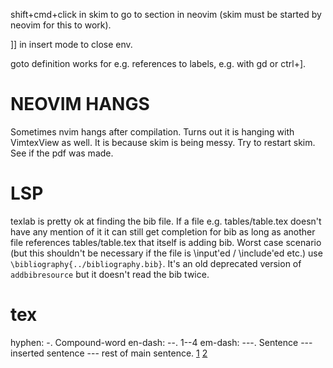 
shift+cmd+click in skim to go to section in neovim (skim must be started by neovim for this to work).

]] in insert mode to close env.

goto definition works for e.g. references to labels, e.g. with gd or ctrl+].


# NEOVIM HANGS
Sometimes nvim hangs after compilation.
Turns out it is hanging with VimtexView as well.
It is because skim is being messy.
Try to restart skim. See if the pdf was made.


# LSP
texlab is pretty ok at finding the bib file.
If a file e.g. tables/table.tex doesn't have any mention of it it can still get 
completion for bib as long as another file references tables/table.tex that itself is adding bib.
Worst case scenario (but this shouldn't be necessary if the file is \input'ed / \include'ed etc.)
use `\bibliography{../bibliography.bib}`.
It's an old deprecated version of `addbibresource` but it doesn't read the bib twice.

# tex

hyphen: -. Compound-word
en-dash: --. 1--4
em-dash: ---. Sentence --- inserted sentence --- rest of main sentence.
[1](https://www-users.york.ac.uk/~pjh503/LaTeX/misc.html#:~:text=Dashes%20and%20Hyphens,in%20text%20%2D%2D%2D%20like%20that!)
[2](https://tex.stackexchange.com/questions/3819/dashes-vs-vs)
